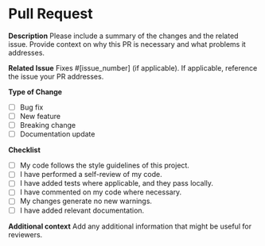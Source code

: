 # Pull Request

**Description**
Please include a summary of the changes and the related issue. Provide context on why this PR is necessary and what problems it addresses.

**Related Issue**
Fixes #[issue_number] (if applicable). If applicable, reference the issue your PR addresses.

**Type of Change**
- [ ] Bug fix
- [ ] New feature
- [ ] Breaking change
- [ ] Documentation update

**Checklist**
- [ ] My code follows the style guidelines of this project.
- [ ] I have performed a self-review of my code.
- [ ] I have added tests where applicable, and they pass locally.
- [ ] I have commented on my code where necessary.
- [ ] My changes generate no new warnings.
- [ ] I have added relevant documentation.

**Additional context**
Add any additional information that might be useful for reviewers.
